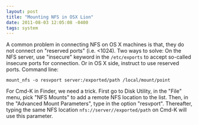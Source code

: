 ```yaml
---
layout: post
title: "Mounting NFS in OSX Lion"
date: 2011-08-03 12:05:08 -0400
tags: system
---
```


A common problem in connecting NFS on OS X machines is that, they do not connect on "reserved ports" (i.e. $<$1024). Two ways to solve: On the NFS server, use "insecure" keyword in the `/etc/exports` to accept so-called insecure ports for connection. Or in OS X side, instruct to use reserved ports. Command line:

    mount_nfs -o resvport server:/exported/path /local/mount/point

For Cmd-K in Finder, we need a trick. First go to Disk Utility, in the "File" menu, pick "NFS Mounts" to add a remote NFS location to the list. Then, in the "Advanced Mount Parameters", type in the option "resvport". Thereafter, typing the same NFS location `nfs://server//exported/path` on Cmd-K will use this parameter.
